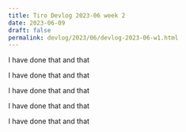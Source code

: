 ```yaml
---
title: Tiro Devlog 2023-06 week 2
date: 2023-06-09
draft: false
permalink: devlog/2023/06/devlog-2023-06-w1.html
---
```

I have done that and that

I have done that and that

I have done that and that

I have done that and that

I have done that and that